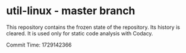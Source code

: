 # util-linux - master branch

This repository contains the frozen state of the repository.
Its history is cleared. It is used only for static code
analysis with Codacy.

Commit Time: 1729142366